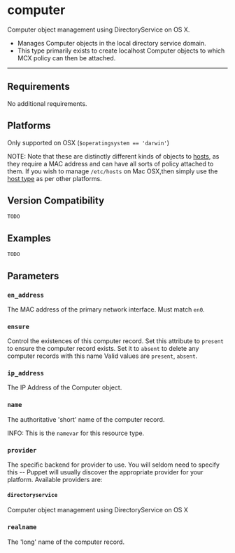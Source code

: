 computer
========

Computer object management using DirectoryService on OS X.

* Manages Computer objects in the local directory service domain.
* This type primarily exists to create localhost Computer objects to which MCX policy can then be attached.

* * *

Requirements
-------------

No additional requirements.

Platforms
---------

Only supported on OSX (`$operatingsystem == 'darwin'`)

NOTE: Note that these are distinctly different kinds of objects to
[hosts](host.html), as they require a MAC address and can have all sorts of
policy attached to them. If you wish to manage `/etc/hosts` on Mac 
OSX,then simply use the [host type](host.html) as per other platforms.


Version Compatibility
---------------------

`TODO`

Examples
--------

`TODO`

Parameters
----------

### `en_address`

The MAC address of the primary network interface. Must match `en0`.

### `ensure`

Control the existences of this computer record. Set this attribute
to `present` to ensure the computer record exists. Set it to
`absent` to delete any computer records with this name Valid values
are `present`, `absent`.

### `ip_address`

The IP Address of the Computer object.

### `name`

The authoritative 'short' name of the computer record.

INFO: This is the `namevar` for this resource type.

### `provider`

The specific backend for provider to use. You will seldom need to
specify this -- Puppet will usually discover the appropriate
provider for your platform. Available providers are:

#### `directoryservice`

Computer object management using DirectoryService on OS X

### `realname`

The 'long' name of the computer record.

